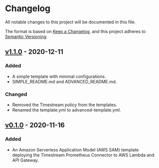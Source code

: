 # Changelog
All notable changes to this project will be documented in this file.

The format is based on [Keep a Changelog](https://keepachangelog.com/en/1.0.0/),
and this project adheres to [Semantic Versioning](https://semver.org/spec/v2.0.0.html).

## [v1.1.0](https://github.com/Bit-Quill/timestream-prometheus-connector/releases/tag/v1.1.0) - 2020-12-11
### Added
- A simple template with minimal configurations.
- SIMPLE_README.md and ADVANCED_README.md.

### Changed
- Removed the Timestream policy from the templates.
- Renamed the template.yml to advanced-template.yml.

## [v0.1.0](https://github.com/Bit-Quill/timestream-prometheus-serverless/releases/tag/v0.1.0) - 2020-11-16
### Added
- An Amazon Serverless Application Model (AWS SAM) template deploying the Timestream Prometheus Connector to AWS Lambda and API Gateway.